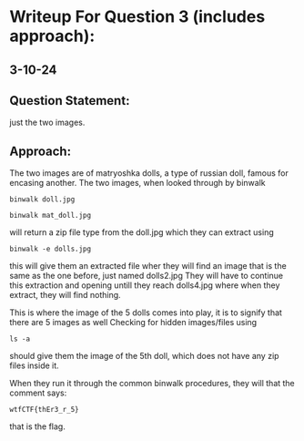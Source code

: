 # Writeup For Question 3 (includes approach):
## 3-10-24
## Question Statement:

just the two images.

## Approach:

The two images are of matryoshka dolls, a type of russian doll, famous for encasing another.
The two images, when looked through by binwalk

```
binwalk doll.jpg

binwalk mat_doll.jpg

```
will return a zip file type from the doll.jpg which they can extract using

```
binwalk -e dolls.jpg
```

this will give them an extracted file wher they will find an image that is the same as the one before, just named dolls2.jpg
They will have to continue this extraction and opening untill they reach dolls4.jpg where when they extract, they will find nothing.

This is where the image of the 5 dolls comes into play, it is to signify that there are 5 images as well
Checking for hidden images/files using

```
ls -a 
```
should give them the image of the 5th doll, which does not have any zip files inside it.

When they run it through the common binwalk procedures, they will that the comment says:

```
wtfCTF{thEr3_r_5}

```
that is the flag.